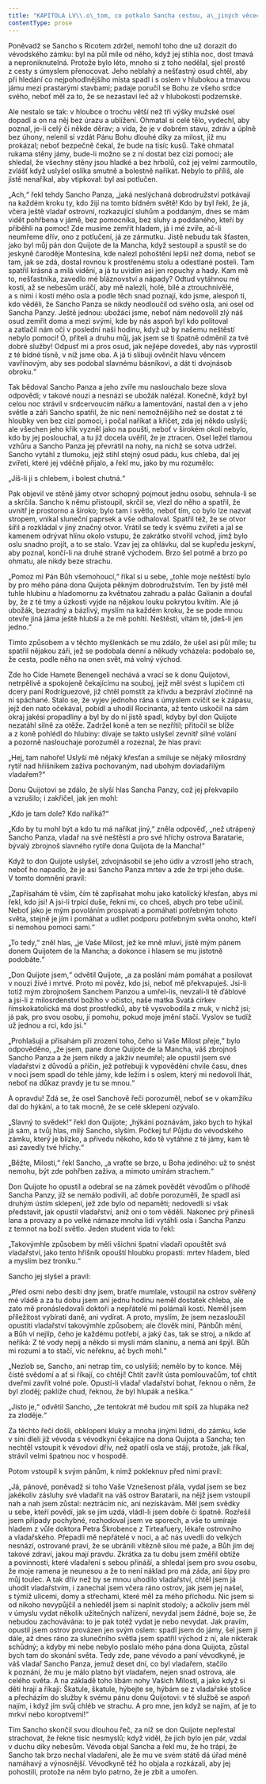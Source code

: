 ```yaml
---
title: "KAPITOLA LV\\.o\_tom, co potkalo Sancha cestou, a\_jiných věcech, které stály za\_spatření\\."
contentType: prose
---
```


Poněvadž se Sancho s Ricotem zdržel, nemohl toho dne už dorazit do vévodského zámku: byl na půl míle od něho, když jej stihla noc, dost tmavá a neproniknutelná. Protože bylo léto, mnoho si z toho nedělal, sjel prostě z cesty s úmyslem přenocovat. Jeho neblahý a nešťastný osud chtěl, aby při hledání co nejpohodlnějšího místa spadl i s oslem v hlubokou a tmavou jámu mezi prastarými stavbami; padaje poručil se Bohu ze všeho srdce svého, neboť měl za to, že se nezastaví leč až v hlubokosti podzemské.

Ale nestalo se tak: v hloubce o trochu větší než tři výšky mužské osel dopadl a on na něj bez úrazu a ublížení. Ohmatal si celé tělo, vydechl, aby poznal, je-li celý či někde děrav; a vida, že je v dobrém stavu, zdráv a úplně bez úhony, nelenil si vzdát Pánu Bohu dlouhé díky za milost, již mu prokázal; neboť bezpečně čekal, že bude na tisíc kusů. Také ohmatal rukama stěny jámy, bude-li možno se z ní dostat bez cizí pomoci; ale shledal, že všechny stěny jsou hladké a bez hrbolů, což jej velmi zarmoutilo, zvlášť když uslyšel oslíka smutně a bolestně naříkat. Nebylo to příliš, ale jistě nenaříkal, aby vtipkoval: byl asi potlučen.

„Ach,“ řekl tehdy Sancho Panza, „jaká neslýchaná dobrodružství potkávají na každém kroku ty, kdo žijí na tomto bídném světě! Kdo by byl řekl, že já, včera ještě vladař ostrovní, rozkazující sluhům a poddaným, dnes se mám vidět pohřbena v jámě, bez pomocníka, bez sluhy a poddaného, kteří by přiběhli na pomoc! Zde musíme zemřít hladem, já i mé zvíře, ač-li neumřeme dřív, ono z potlučení, já ze zármutku. Jistě nebudu tak šťasten, jako byl můj pán don Quijote de la Mancha, když sestoupil a spustil se do jeskyně čaroděje Montesína, kde nalezl pohoštění lepší než doma, neboť se tam, jak se zdá, dostal rovnou k prostřenému stolu a odestlané posteli. Tam spatřil krásná a milá vidění, a já tu uvidím asi jen ropuchy a hady. Kam mě to, nešťastníka, zavedlo mé bláznovství a nápady? Odtud vytáhnou mé kosti, až se nebesům uráčí, aby mě nalezli, holé, bílé a ztrouchnivělé, a s nimi i kosti mého osla a podle těch snad poznají, kdo jsme, alespoň ti, kdo věděli, že Sancho Panza se nikdy neodloučil od svého osla, ani osel od Sancha Panzy. Ještě jednou: ubožáci jsme, neboť nám nedovolil zlý náš osud zemřít doma a mezi svými, kde by nás aspoň byl kdo politoval a zatlačil nám oči v poslední naši hodinu, když už by našemu neštěstí nebylo pomoci! Ó, příteli a druhu můj, jak jsem se ti špatně odměnil za tvé dobré služby! Odpusť mi a pros osud, jak nejlépe dovedeš, aby nás vyprostil z té bídné tísně, v níž jsme oba. A já ti slibuji ověnčit hlavu věncem vavřínovým, aby ses podobal slavnému básníkovi, a dát ti dvojnásob obroku.“

Tak bědoval Sancho Panza a jeho zvíře mu naslouchalo beze slova odpovědi; v takové nouzi a nesnázi se ubožák nalézal. Konečně, když byl celou noc strávil v srdcervoucím nářku a lamentování, nastal den a v jeho světle a záři Sancho spatřil, že nic není nemožnějšího než se dostat z té hloubky ven bez cizí pomoci, i počal naříkat a křičet, zda jej někdo uslyší; ale všechen jeho křik vyzněl jako na poušti, neboť v širokém okolí nebylo, kdo by jej poslouchal, a tu již docela uvěřil, že je ztracen. Osel ležel tlamou vzhůru a Sancho Panza jej převrátil na nohy, na nichž se sotva udržel. Sancho vytáhl z tlumoku, jejž stihl stejný osud pádu, kus chleba, dal jej zvířeti, které jej vděčně přijalo, a řekl mu, jako by mu rozumělo:

„Jíš-li ji s chlebem, i bolest chutná.“

Pak objevil ve stěně jámy otvor schopný pojmout jednu osobu, sehnula-li se a skrčila. Sancho k němu přistoupil, skrčil se, vlezl do něho a spatřil, že uvnitř je prostorno a široko; bylo tam i světlo, neboť tím, co bylo lze nazvat stropem, vnikal sluneční paprsek a vše odhaloval. Spatřil též, že se otvor šířil a rozkládal v jiný značný otvor. Vrátil se tedy k svému zvířeti a jal se kamenem odrývat hlínu okolo vstupu, že zakrátko stvořil vchod, jímž bylo oslu snadno projít, a to se stalo. Vzav jej za ohlávku, dal se kupředu jeskyní, aby poznal, končí-li na druhé straně východem. Brzo šel potmě a brzo po ohmatu, ale nikdy beze strachu.

„Pomoz mi Pán Bůh všemohoucí,“ říkal si u sebe, „tohle moje neštěstí bylo by pro mého pána dona Quijota pěkným dobrodružstvím. Ten by jistě měl tuhle hlubinu a hladomornu za květnatou zahradu a palác Galianin a doufal by, že z té tmy a úzkosti vyjde na nějakou louku pokrytou kvítím. Ale já ubožák, bezradný a bázlivý, myslím na každém kroku, že se pode mnou otevře jiná jáma ještě hlubší a že mě pohltí. Neštěstí, vítám tě, jdeš-li jen jedno.“

Tímto způsobem a v těchto myšlenkách se mu zdálo, že ušel asi půl míle; tu spatřil nějakou záři, jež se podobala denní a někudy vcházela: podobalo se, že cesta, podle něho na onen svět, má volný východ.

Zde ho Cide Hamete Benengeli nechává a vrací se k donu Quijotovi, netrpělivě a spokojeně čekajícímu na souboj, jejž měl svést s lupičem cti dcery paní Rodríguezové, již chtěl pomstít za křivdu a bezpráví zločinně na ní spáchané. Stalo se, že vyjev jednoho rána s úmyslem cvičit se k zápasu, jejž den nato očekával, pobídl a uhodil Rocinanta, až tento uskočil na sám okraj jakési propadliny a byl by do ní jistě spadl, kdyby byl don Quijote nezatáhl silně za otěže. Zadržel koně a ten se nezřítil; přitočil se blíže a z koně pohlédl do hlubiny: dívaje se takto uslyšel zevnitř silné volání a pozorně naslouchaje porozuměl a rozeznal, že hlas praví:

„Hej, tam nahoře! Uslyší mě nějaký křesťan a smiluje se nějaký milosrdný rytíř nad hříšníkem zaživa pochovaným, nad ubohým dovladařilým vladařem?“

Donu Quijotovi se zdálo, že slyší hlas Sancha Panzy, což jej překvapilo a vzrušilo; i zakřičel, jak jen mohl:

„Kdo je tam dole? Kdo naříká?“

„Kdo by tu mohl být a kdo tu má naříkat jiný,“ zněla odpověď, „než utrápený Sancho Panza, vladař na své neštěstí a pro své hříchy ostrova Baratarie, bývalý zbrojnoš slavného rytíře dona Quijota de la Mancha!“

Když to don Quijote uslyšel, zdvojnásobil se jeho údiv a vzrostl jeho strach, neboť ho napadlo, že je asi Sancho Panza mrtev a zde že trpí jeho duše. V tomto domnění pravil:

„Zapřísahám tě vším, čím tě zapřísahat mohu jako katolický křesťan, abys mi řekl, kdo jsi! A jsi-li trpící duše, řekni mi, co chceš, abych pro tebe učinil. Neboť jako je mým povoláním prospívati a pomáhati potřebným tohoto světa, stejně je jím i pomáhat a udílet podporu potřebným světa onoho, kteří si nemohou pomoci sami.“

„To tedy,“ zněl hlas, „je Vaše Milost, jež ke mně mluví, jistě mým pánem donem Quijotem de la Mancha; a dokonce i hlasem se mu jistotně podobáte.“

„Don Quijote jsem,“ odvětil Quijote, „a za poslání mám pomáhat a posilovat v nouzi živé i mrtvé. Proto mi pověz, kdo jsi, neboť mě překvapuješ. Jsi-li totiž mým zbrojnošem Sanchem Panzou a umřel-lis, nevzali-li tě ďáblové a jsi-li z milosrdenství božího v očistci, naše matka Svatá církev římskokatolická má dost prostředků, aby tě vysvobodila z muk, v nichž jsi; já pak, pro svou osobu, jí pomohu, pokud moje jmění stačí. Vyslov se tudíž už jednou a rci, kdo jsi.“

„Prohlašuji a přísahám při zrození toho, čeho si Vaše Milost přeje,“ bylo odpověděno, „že jsem, pane done Quijote de la Mancha, váš zbrojnoš Sancho Panza a že jsem nikdy a jakživ neumřel; ale opustil jsem své vladařství z důvodů a příčin, jež potřebují k vypovědění chvíle času, dnes v noci jsem spadl do téhle jámy, kde ležím i s oslem, který mi nedovolí lhát, neboť na důkaz pravdy je tu se mnou.“

A opravdu! Zdá se, že osel Sanchově řeči porozuměl, neboť se v okamžiku dal do hýkání, a to tak mocně, že se celé sklepení ozývalo.

„Slavný to svědek!“ řekl don Quijote; „hýkání poznávám, jako bych to hýkal já sám, a tvůj hlas, milý Sancho, slyším. Počkej tu! Půjdu do vévodského zámku, který je blízko, a přivedu někoho, kdo tě vytáhne z té jámy, kam tě asi zavedly tvé hříchy.“

„Běžte, Milosti,“ řekl Sancho, „a vraťte se brzo, u Boha jediného: už to snést nemohu, být zde pohřben zaživa, a mimoto umírám strachem.“

Don Quijote ho opustil a odebral se na zámek povědět vévodům o příhodě Sancha Panzy, jíž se nemálo podivili, ač dobře porozuměli, že spadl asi druhým ústím sklepení, jež zde bylo od nepaměti; nedovedli si však představit, jak opustil vladařství, aniž oni o tom věděli. Nakonec prý přinesli lana a provazy a po velké námaze mnoha lidí vytáhli osla i Sancha Panzu z temnot na boží světlo. Jeden student vida to řekl:

„Takovýmhle způsobem by měli všichni špatní vladaři opouštět svá vladařství, jako tento hříšník opouští hloubku propasti: mrtev hladem, bled a myslím bez troníku.“

Sancho jej slyšel a pravil:

„Před osmi nebo desíti dny jsem, bratře mumlale, vstoupil na ostrov svěřený mé vládě a za tu dobu jsem ani jednu hodinu neměl dostatek chleba, ale zato mě pronásledovali doktoři a nepřátelé mi polámali kosti. Neměl jsem příležitost vybírati daně, ani vydírat. A proto, myslím, že jsem nezasloužil opustiti vladařství takovýmhle způsobem; ale člověk míní, Pánbůh mění, a Bůh ví nejlíp, čeho je každému potřebí, a jaký čas, tak se stroj, a nikdo ať neříká: Z té vody nepij a někdo si myslí mám slaninu, a nemá ani špýl. Bůh mi rozumí a to stačí, víc neřeknu, ač bych mohl.“

„Nezlob se, Sancho, ani netrap tím, co uslyšíš; nemělo by to konce. Měj čisté svědomí a ať si říkají, co chtějí! Chtít zavřít ústa pomlouvačům, toť chtít dveřmi zavřít volné pole. Opustí-li vladař vladařství bohat, řeknou o něm, že byl zloděj; pakliže chud, řeknou, že byl hlupák a nešika.“

„Jisto je,“ odvětil Sancho, „že tentokrát mě budou mít spíš za hlupáka než za zloděje.“

Za těchto řečí došli, obklopeni kluky a mnoha jinými lidmi, do zámku, kde v síni dleli již vévoda s vévodkyní čekajíce na dona Quijota a Sancha; ten nechtěl vstoupit k vévodovi dřív, než opatří osla ve stáji, protože, jak říkal, strávil velmi špatnou noc v hospodě.

Potom vstoupil k svým pánům, k nimž pokleknuv před nimi pravil:

„Já, pánové, poněvadž si toho Vaše Vznešenost přála, vydal jsem se bez jakékoliv zásluhy své vladařit na váš ostrov Baratarii, na nějž jsem vstoupil nah a nah jsem zůstal: neztrácím nic, ani nezískávám. Měl jsem svědky u sebe, kteří povědí, jak se jim uzdá, vládl-li jsem dobře či špatně. Rozřešil jsem případy pochybné, rozhodoval jsem ve sporech, a vše to umíraje hladem z vůle doktora Petra Škrobence z Tirteafuery, lékaře ostrovního a vladařského. Přepadli mě nepřátelé v noci, a ač nás uvedli do velkých nesnází, ostrované praví, že se ubránili vítězně silou mé paže, a Bůh jim dej takové zdraví, jakou mají pravdu. Zkrátka za tu dobu jsem změřil obtíže a povinnosti, které vladaření s sebou přináší, a shledal jsem pro svou osobu, že moje ramena je neunesou a že to není náklad pro má záda, ani šípy pro můj toulec. A tak dřív než by se mnou uhodilo vladařství, chtěl jsem já uhodit vladařstvím, i zanechal jsem včera ráno ostrov, jak jsem jej našel, s týmiž ulicemi, domy a střechami, které měl za mého příchodu. Nic jsem si od nikoho nevypůjčil a nehleděl jsem si naplnit stodoly; a ačkoliv jsem měl v úmyslu vydat několik užitečných nařízení, nevydal jsem žádné, boje se, že nebudou zachovávána: to je pak totéž vydat je nebo nevydat. Jak pravím, opustil jsem ostrov provázen jen svým oslem: spadl jsem do jámy, šel jsem jí dále, až dnes ráno za slunečního světla jsem spatřil východ z ní, ale nikterak schůdný; a kdyby mi nebe nebylo poslalo mého pána dona Quijota, zůstal bych tam do skonání světa. Tedy zde, pane vévodo a paní vévodkyně, je váš vladař Sancho Panza, jemuž deset dní, co byl vladařem, stačilo k poznání, že mu je málo platno být vladařem, nejen snad ostrova, ale celého světa. A na základě toho líbám nohy Vašich Milostí, a jako když si děti hrají a říkají: Škatule, škatule, hýbejte se, hýbám se z vladařské stolice a přecházím do služby k svému pánu donu Quijotovi: v té službě se aspoň najím, i když jím svůj chléb ve strachu. A pro mne, jen když se najím, ať je to mrkví nebo koroptvemi!“

Tím Sancho skončil svou dlouhou řeč, za níž se don Quijote nepřestal strachovat, že řekne tisíc nesmyslů; když viděl, že jich bylo jen pár, vzdal v duchu díky nebesům. Vévoda objal Sancha a řekl mu, že ho trápí, že Sancho tak brzo nechal vladaření, ale že mu ve svém státě dá úřad méně namáhavý a výnosnější. Vévodkyně též ho objala a rozkázali, aby jej pohostili, protože na něm bylo patrno, že je zbit a umořen.
